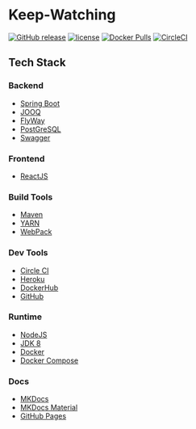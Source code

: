 # Keep-Watching

[![GitHub release](https://img.shields.io/github/release/joostvdg/keep-watching.svg)]()
[![license](https://img.shields.io/github/license/joostvdg/keep-watching.svg)]()
[![Docker Pulls](https://img.shields.io/docker/pulls/caladreas/keep-watching-be.svg)]()
[![CircleCI](https://circleci.com/gh/joostvdg/keep-watching.svg?style=svg)](https://circleci.com/gh/joostvdg/keep-watching)

## Tech Stack

### Backend

* [Spring Boot](https://projects.spring.io/spring-boot/)
* [JOOQ](https://www.jooq.org/)
* [FlyWay](https://flywaydb.org/)
* [PostGreSQL](https://www.postgresql.org/)
* [Swagger](https://swagger.io/)

### Frontend

* [ReactJS](https://facebook.github.io/react/)

### Build Tools

* [Maven](https://maven.apache.org/)
* [YARN](https://yarnpkg.com/en/)
* [WebPack](https://webpack.github.io/)

### Dev Tools

* [Circle CI](https://circleci.com)
* [Heroku](https://www.heroku.com)
* [DockerHub](https://hub.docker.com/r/caladreas/keep-watching-be/)
* [GitHub](https://github.com/joostvdg/keep-watching)

### Runtime

* [NodeJS](https://nodejs.org/en/)
* [JDK 8](http://www.oracle.com/technetwork/java/javase/downloads/jdk8-downloads-2133151.html)
* [Docker](https://www.docker.com/)
* [Docker Compose](https://docs.docker.com/compose/)

### Docs
* [MKDocs](http://www.mkdocs.org/)
* [MKDocs Material](https://squidfunk.github.io/mkdocs-material/)
* [GitHub Pages](https://joostvdg.github.io/keep-watching)




